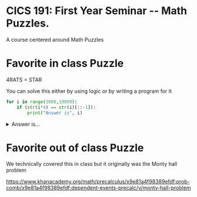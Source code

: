 # CICS 191: First Year Seminar -- Math Puzzles.
A course centered around Math Puzzles 

# Favorite in class Puzzle
4RATS = STAR

You can solve this either by using logic or by writing a program for it 

```python
for i in range(1000,10000):
    if (str(i*4) == str(i)[::-1]):
        print("Answer is", i)
```
<details>
<summary> Answer is... </summary>
<p> 2178 </p>
</details>

# Favorite out of class Puzzle
We technically covered this in class but it originally was the Monty hall problem

https://www.khanacademy.org/math/precalculus/x9e81a4f98389efdf:prob-comb/x9e81a4f98389efdf:dependent-events-precalc/v/monty-hall-problem


